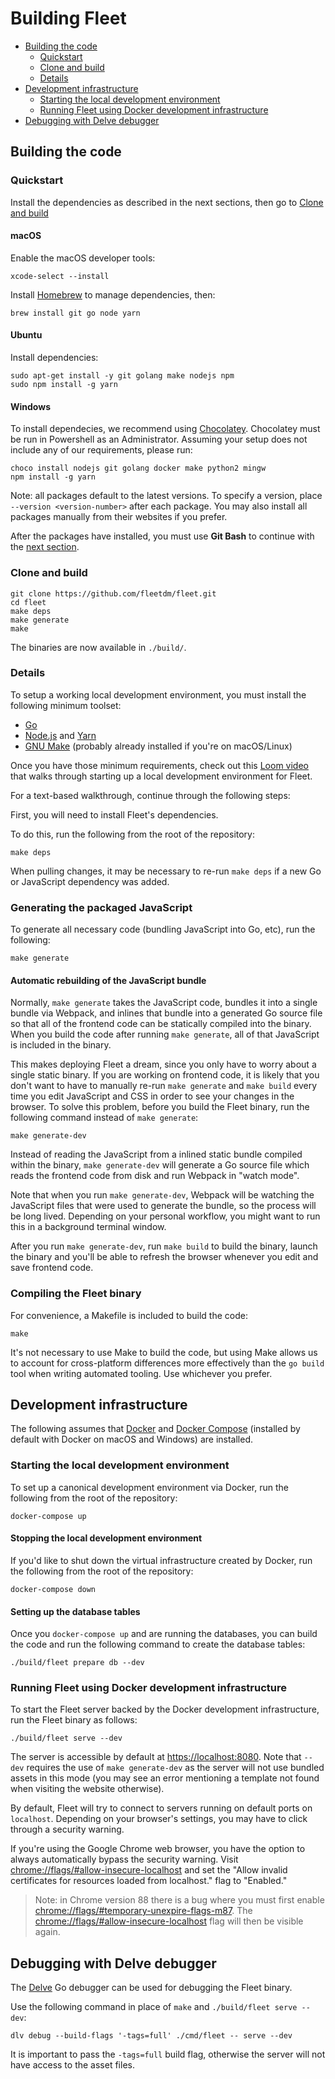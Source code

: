 # Building Fleet
- [Building the code](#building-the-code)
  - [Quickstart](#quickstart)
  - [Clone and build](#clone-and-build)
  - [Details](#details)
- [Development infrastructure](#development-infrastructure)
  - [Starting the local development environment](#starting-the-local-development-environment)
  - [Running Fleet using Docker development infrastructure](#running-fleet-using-docker-development-infrastructure)
- [Debugging with Delve debugger](#debugging-with-delve-debugger)

## Building the code

### Quickstart

Install the dependencies as described in the next sections, then go to [Clone and build](#clone-and-build)

#### macOS

Enable the macOS developer tools:

```
xcode-select --install
```

Install [Homebrew](https://brew.sh/) to manage dependencies, then:

```
brew install git go node yarn
```

#### Ubuntu

Install dependencies:

```
sudo apt-get install -y git golang make nodejs npm
sudo npm install -g yarn
```

#### Windows

To install dependecies, we recommend using [Chocolatey](https://chocolatey.org/install). Chocolatey must be run in Powershell as an Administrator. Assuming your setup does not include any of our requirements, please run:
```
choco install nodejs git golang docker make python2 mingw
npm install -g yarn
```

Note: all packages default to the latest versions. To specify a version, place `--version <version-number>` after each package. You may also install all packages manually from their websites if you prefer.

After the packages have installed, you must use **Git Bash** to continue with the [next section](#clone-and-build).

### Clone and build

```
git clone https://github.com/fleetdm/fleet.git
cd fleet
make deps
make generate
make
```

The binaries are now available in `./build/`.

### Details

To setup a working local development environment, you must install the following minimum toolset:

* [Go](https://golang.org/doc/install)
* [Node.js](https://nodejs.org/en/download/current/) and [Yarn](https://yarnpkg.com/en/docs/install)
* [GNU Make](https://www.gnu.org/software/make/) (probably already installed if you're on macOS/Linux)

Once you have those minimum requirements, check out this [Loom video](https://www.loom.com/share/e7439f058eb44c45af872abe8f8de4a1) that walks through starting up a local development environment for Fleet.

For a text-based walkthrough, continue through the following steps:

First, you will need to install Fleet's dependencies.

To do this, run the following from the root of the repository:

```
make deps
```

When pulling changes, it may be necessary to re-run `make deps` if a new Go or JavaScript dependency was added.

### Generating the packaged JavaScript

To generate all necessary code (bundling JavaScript into Go, etc), run the following:

```
make generate
```

#### Automatic rebuilding of the JavaScript bundle

Normally, `make generate` takes the JavaScript code, bundles it into a single bundle via Webpack, and inlines that bundle into a generated Go source file so that all of the frontend code can be statically compiled into the binary. When you build the code after running `make generate`, all of that JavaScript is included in the binary.

This makes deploying Fleet a dream, since you only have to worry about a single static binary. If you are working on frontend code, it is likely that you don't want to have to manually re-run `make generate` and `make build` every time you edit JavaScript and CSS in order to see your changes in the browser. To solve this problem, before you build the Fleet binary, run the following command instead of `make generate`:

```
make generate-dev
```

Instead of reading the JavaScript from a inlined static bundle compiled within the binary, `make generate-dev` will generate a Go source file which reads the frontend code from disk and run Webpack in "watch mode".

Note that when you run `make generate-dev`, Webpack will be watching the JavaScript files that were used to generate the bundle, so the process will be long lived. Depending on your personal workflow, you might want to run this in a background terminal window.

After you run `make generate-dev`, run `make build` to build the binary, launch the binary and you'll be able to refresh the browser whenever you edit and save frontend code.

### Compiling the Fleet binary

For convenience, a Makefile is included to build the code:

```
make
```

It's not necessary to use Make to build the code, but using Make allows us to account for cross-platform differences more effectively than the `go build` tool when writing automated tooling. Use whichever you prefer.

## Development infrastructure

The following assumes that  [Docker](https://docs.docker.com/get-docker/) and [Docker Compose](https://docs.docker.com/compose/install/) (installed by default with Docker on macOS and Windows) are installed.


### Starting the local development environment

To set up a canonical development environment via Docker, run the following from the root of the repository:

```
docker-compose up
```

#### Stopping the local development environment

If you'd like to shut down the virtual infrastructure created by Docker, run the following from the root of the repository:

```
docker-compose down
```

#### Setting up the database tables

Once you `docker-compose up` and are running the databases, you can build the code and run the following command to create the database tables:

```
./build/fleet prepare db --dev
```

### Running Fleet using Docker development infrastructure

To start the Fleet server backed by the Docker development infrastructure, run the Fleet binary as follows:

```
./build/fleet serve --dev
```

The server is accessible by default at [https://localhost:8080](https://localhost:8080). Note that `--dev` requires the use of `make generate-dev` as the server will not use bundled assets in this mode (you may see an error mentioning a template not found when visiting the website otherwise).

By default, Fleet will try to connect to servers running on default ports on `localhost`. Depending on your browser's settings, you may have to click through a security warning.

If you're using the Google Chrome web browser, you have the option to always automatically bypass the security warning. Visit [chrome://flags/#allow-insecure-localhost](chrome://flags/#allow-insecure-localhost) and set the "Allow invalid certificates for resources loaded from localhost." flag to "Enabled."

> Note: in Chrome version 88 there is a bug where you must first enable [chrome://flags/#temporary-unexpire-flags-m87](chrome://flags/#temporary-unexpire-flags-m87). The [chrome://flags/#allow-insecure-localhost](chrome://flags/#allow-insecure-localhost) flag will then be visible again.


## Debugging with Delve debugger

The [Delve](https://github.com/go-delve/delve) Go debugger can be used for debugging the Fleet binary.

Use the following command in place of `make` and `./build/fleet serve --dev`:

```
dlv debug --build-flags '-tags=full' ./cmd/fleet -- serve --dev
```

It is important to pass the `-tags=full` build flag, otherwise the server will not have access to the asset files.

